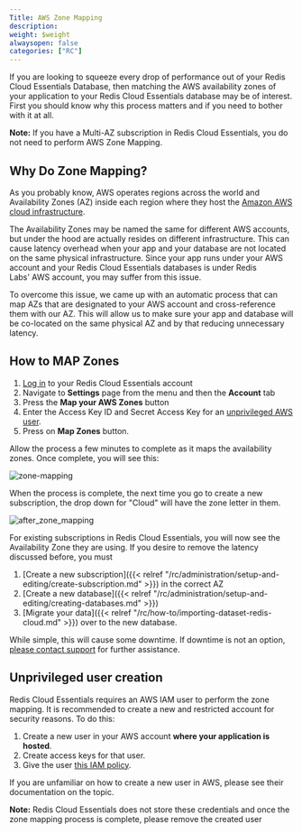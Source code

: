 ```yaml
---
Title: AWS Zone Mapping
description: 
weight: $weight
alwaysopen: false
categories: ["RC"]
---
```

If you are looking to squeeze every drop of performance out of your
Redis Cloud Essentials Database, then matching the AWS availability
zones of your application to your Redis Cloud Essentials database may be of interest. First
you should know why this process matters and if you need to bother with
it at all.

**Note:** If you have a Multi-AZ subscription in Redis Cloud Essentials,
you do not need to perform AWS Zone Mapping.

## Why Do Zone Mapping?

As you probably know, AWS operates regions across the world and
Availability Zones (AZ) inside each region where they host the [Amazon
AWS cloud
infrastructure](https://aws.amazon.com/about-aws/global-infrastructure/).

The Availability Zones may be named the same for different AWS accounts,
but under the hood are actually resides on different infrastructure.
This can cause latency overhead when your app and your database are not
located on the same physical infrastructure. Since your app runs under
your AWS account and your Redis Cloud Essentials databases is under Redis Labs' AWS account,
you may suffer from this issue.

To overcome this issue, we came up with an automatic process that can
map AZs that are designated to your AWS account and cross-reference them
with our AZ. This will allow us to make sure your app and database will
be co-located on the same physical AZ and by that reducing unnecessary
latency.

## How to MAP Zones

1. [Log in](https://app.redislabs.com/#/login) to your Redis Cloud Essentials account
1. Navigate to **Settings** page from the menu and then the **Account**
    tab
1. Press the **Map your AWS Zones** button
1. Enter the Access Key ID and Secret Access Key for an [unprivileged
    AWS user](#unprivileged-user).
1. Press on **Map Zones** button.

Allow the process a few minutes to complete as it maps the availability
zones. Once complete, you will see this:

![zone-mapping](/images/rc/zone-mapping.png?width=600&height=359)

When the process is complete, the next time you go to create a new
subscription, the drop down for "Cloud" will have the zone letter in
them.

![after_zone_mapping](/images/rc/after_zone_mapping.png?width=600&height=192)

For existing subscriptions in Redis Cloud Essentials, you will now see the Availability Zone
they are using. If you desire to remove the latency discussed before,
you must

1. [Create a new
    subscription]({{< relref "/rc/administration/setup-and-editing/create-subscription.md" >}}) in
    the correct AZ
1. [Create a new
    database]({{< relref "/rc/administration/setup-and-editing/creating-databases.md" >}})
1. [Migrate your
    data]({{< relref "/rc/how-to/importing-dataset-redis-cloud.md" >}})
    over to the new database.

While simple, this will cause some downtime. If downtime is not an
option, [please contact
support](mailto:support@redislabs.com?Subject=Zero%20Downtime%20DB%20Migration)
for further assistance.

## Unprivileged user creation

Redis Cloud Essentials requires an AWS IAM user to perform the zone mapping. It is
recommended to create a new and restricted account for security reasons.
To do this:

1. Create a new user in your AWS account **where your application is
    hosted**.
1. Create access keys for that user.
1. Give the user [this IAM
    policy](/images/rc/zone-mapping-user-policy.json_.txt).

If you are unfamiliar on how to create a new user in AWS, please see
their documentation on the topic.

**Note:** Redis Cloud Essentials does not store these credentials and once the zone mapping
process is complete, please remove the created user
